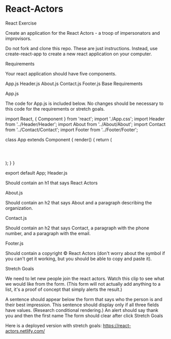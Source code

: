 # React-Actors
React Exercise

Create an application for the React Actors - a troop of impersonators and improvisors.

Do not fork and clone this repo. These are just instructions. Instead, use create-react-app to create a new react application on your computer.

Requirements

Your react application should have five components.

App.js
Header.js
About.js
Contact.js
Footer.js
Base Requirements

App.js

The code for App.js is included below. No changes should be necessary to this code for the requirements or stretch goals.

import React, { Component } from 'react';
import './App.css';
import Header from '../Header/Header';
import About from '../About/About';
import Contact from '../Contact/Contact';
import Footer from '../Footer/Footer';

class App extends Component {
  render() {
    return (
      <div className="App">
        <Header />
        <About />
        <Contact />
        <Footer />
      </div>
    );
  }
}

export default App;
Header.js

Should contain an h1 that says React Actors

About.js

Should contain an h2 that says About and a paragraph describing the organization.

Contact.js

Should contain an h2 that says Contact, a paragraph with the phone number, and a paragraph with the email.

Footer.js

Should contain a copyright © React Actors (don't worry about the symbol if you can't get it working, but you should be able to copy and paste it).

Stretch Goals

We need to let new people join the react actors. Watch this clip to see what we would like from the form. (This form will not actually add anything to a list, it's a proof of concept that simply alerts the result.)

A sentence should appear below the form that says who the person is and their best impression.
This sentence should display only if all three fields have values. (Research conditional rendering.)
An alert should say thank you and then the first name
The form should clear after click
Stretch Goals

Here is a deployed version with stretch goals: https://react-actors.netlify.com/
